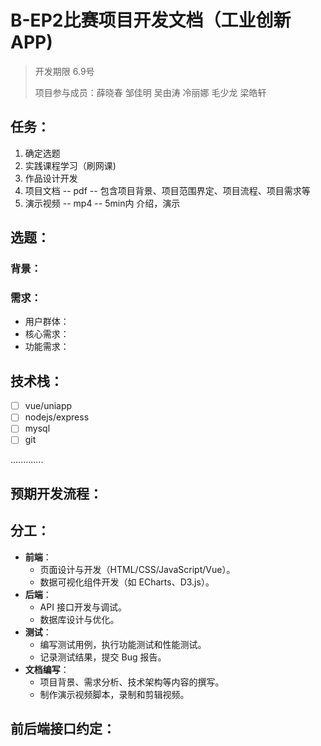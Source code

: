 # B-EP2比赛项目开发文档（工业创新APP)

>   开发期限 6.9号
>
> 项目参与成员：薛晓春 邹佳明 吴由涛 冷丽娜 毛少龙 梁皓轩


## 任务：

1. 确定选题
2. 实践课程学习（刷网课)
3. 作品设计开发
4. 项目文档 -- pdf -- 包含项目背景、项目范围界定、项目流程、项目需求等
5. 演示视频 -- mp4 -- 5min内 介绍，演示



## 选题：

### 背景：


### 需求：

- 用户群体：
- 核心需求：
- 功能需求：



## 技术栈：

* [ ] vue/uniapp
* [ ] nodejs/express
* [ ] mysql
* [ ] git

.............


## 预期开发流程：



## 分工：


- **前端**：
  - 页面设计与开发（HTML/CSS/JavaScript/Vue）。
  - 数据可视化组件开发（如 ECharts、D3.js）。
- **后端**：
  - API 接口开发与调试。
  - 数据库设计与优化。
- **测试**：
  - 编写测试用例，执行功能测试和性能测试。
  - 记录测试结果，提交 Bug 报告。
- **文档编写**： 
  - 项目背景、需求分析、技术架构等内容的撰写。
  - 制作演示视频脚本，录制和剪辑视频。





## 前后端接口约定：
